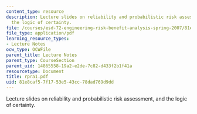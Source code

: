 ```yaml
---
content_type: resource
description: Lecture slides on reliability and probabilistic risk assessment, and
  the logic of certainty.
file: /courses/esd-72-engineering-risk-benefit-analysis-spring-2007/81e8caf57f1753e543cc78dad769d9dd_rpra1.pdf
file_type: application/pdf
learning_resource_types:
- Lecture Notes
ocw_type: OCWFile
parent_title: Lecture Notes
parent_type: CourseSection
parent_uid: 14865558-19a2-e2de-7c82-d433f2b1f41a
resourcetype: Document
title: rpra1.pdf
uid: 81e8caf5-7f17-53e5-43cc-78dad769d9dd
---
```

Lecture slides on reliability and probabilistic risk assessment, and the logic of certainty.

